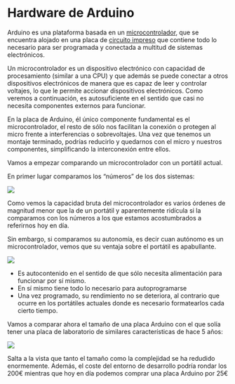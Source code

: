 # Hardware de Arduino

Arduino es una plataforma basada en un [microcontrolador](http://es.wikipedia.org/wiki/Microcontrolador), que se encuentra alojado en una placa de [circuito impreso](http://es.wikipedia.org/wiki/Circuito_impreso) que contiene todo lo necesario para ser programada y conectada a multitud de sistemas electrónicos.

Un microcontrolador es un dispositivo electrónico con capacidad de procesamiento (similar a una CPU) y que además se puede conectar a otros dispositivos electrónicos de manera que es capaz de leer y controlar voltajes, lo que le permite accionar dispositivos electrónicos. Como veremos a continuación, es autosuficiente en el sentido que casi no necesita componentes externos para funcionar.

En la placa de Arduino, él único componente fundamental es el microcontrolador, el resto de sólo nos facilitan la conexión o protegen al micro frente a interferencias o sobrevoltajes. Una vez que tenemos un montaje terminado, podrías reducirlo y quedarnos con el micro y nuestros componentes, simplificando la interconexión entre ellos.

Vamos a empezar comparando un microcontrolador con un portátil actual.

En primer lugar comparamos los “números” de los dos sistemas:

![](https://lh6.googleusercontent.com/ZnMTGq5m3LgyUbvYOK79cpwzJi_mmXPtDfAazAqrzHy3hd3QCaXN8cx0CAUfloYosLH8VcwDVqlHNFuxcbfmtcMUQadMKvXwliLzXJjitj1KyKP-Pmwp)

Como vemos la capacidad bruta del microcontrolador es varios órdenes de magnitud menor que la de un portátil y aparentemente ridícula si la comparamos con los números a los que estamos acostumbrados a referirnos hoy en día.

Sin embargo, si comparamos su autonomía, es decir cuan autónomo es un microcontrolador, vemos que su ventaja sobre el portátil es apabullante.

![](https://lh5.googleusercontent.com/N69tWxBkJBJzLLYNW-y5q1iWGnnliF52X3KWZjTbhfGa-TmowSzUHUD6F4e_Nhq7CbLIKKVhhI4vvzYZpYfUIYrpJsN6tVefNSJoBmd2a2FKpFYFq5Ay)


* Es autocontenido en el sentido de que sólo necesita alimentación     para funcionar por sí mismo.
* En sí mismo tiene todo lo necesario para autoprogramarse
* Una vez programado, su rendimiento no se deteriora, al contrario que ocurre en los portátiles actuales donde es necesario formatearlos cada cierto tiempo.

Vamos a comparar ahora el tamaño de una placa Arduino con el que solía tener una placa de laboratorio de similares características de hace 5 años:

![](https://lh4.googleusercontent.com/70krwwHMipU6Oxod8y8UoJeN1KWoGcMC-BHVITjgX_8k10HuJ18FxCtdZEW0RJ_7JCXEmafvT8dPsFAJDgAuVtB5wPGue-vmn8SU5X7nYVO-SgkX-sl2)

Salta a la vista que tanto el tamaño como la complejidad se ha redudido enormemente. Además, el coste del entorno de desarrollo podría rondar los 200€ mientras que hoy en día podemos comprar una placa Arduino por 25€
